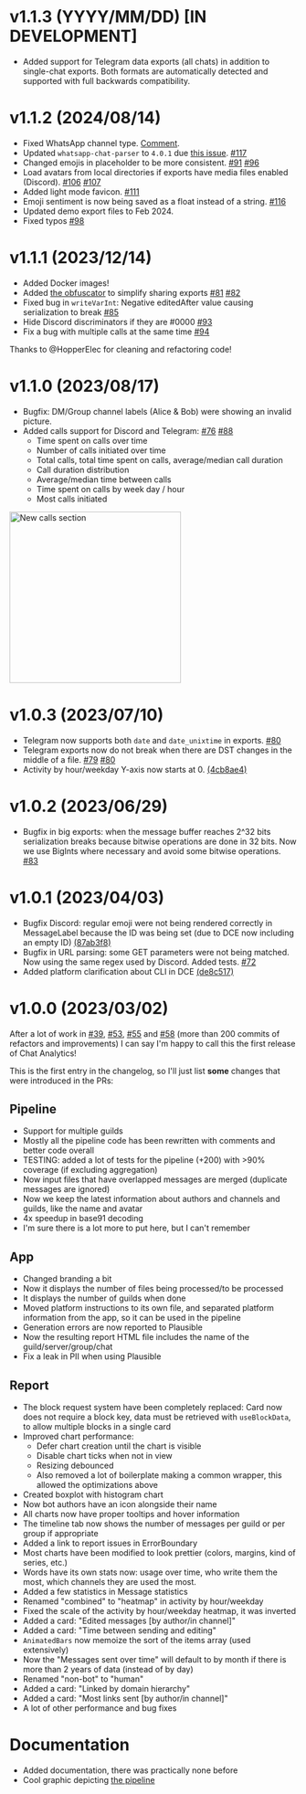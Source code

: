 # v1.1.3 (YYYY/MM/DD) [IN DEVELOPMENT]

- Added support for Telegram data exports (all chats) in addition to single-chat exports. Both formats are automatically detected and supported with full backwards compatibility.

# v1.1.2 (2024/08/14)

- Fixed WhatsApp channel type. [Comment](https://github.com/mlomb/chat-analytics/commit/9e25f8bfe3323fc62ce6d7474c3f38d45390358c#r145396724).
- Updated `whatsapp-chat-parser` to `4.0.1` due [this issue](https://github.com/Pustur/whatsapp-chat-parser/issues/256). [#117](https://github.com/mlomb/chat-analytics/issues/117)
- Changed emojis in placeholder to be more consistent. [#91](https://github.com/mlomb/chat-analytics/issues/91) [#96](https://github.com/mlomb/chat-analytics/pull/96)
- Load avatars from local directories if exports have media files enabled (Discord). [#106](https://github.com/mlomb/chat-analytics/issues/106) [#107](https://github.com/mlomb/chat-analytics/pull/107)
- Added light mode favicon. [#111](https://github.com/mlomb/chat-analytics/pull/111)
- Emoji sentiment is now being saved as a float instead of a string. [#116](https://github.com/mlomb/chat-analytics/issues/116)
- Updated demo export files to Feb 2024.
- Fixed typos [#98](https://github.com/mlomb/chat-analytics/pull/98)

# v1.1.1 (2023/12/14)

- Added Docker images!
- Added [the obfuscator](https://chatanalytics.app/obfuscator) to simplify sharing exports [#81](https://github.com/mlomb/chat-analytics/issues/81) [#82](https://github.com/mlomb/chat-analytics/pull/82)
- Fixed bug in `writeVarInt`: Negative editedAfter value causing serialization to break [#85](https://github.com/mlomb/chat-analytics/pull/85)
- Hide Discord discriminators if they are #0000 [#93](https://github.com/mlomb/chat-analytics/pull/93)
- Fix a bug with multiple calls at the same time [#94](https://github.com/mlomb/chat-analytics/pull/94)

Thanks to @HopperElec for cleaning and refactoring code!

# v1.1.0 (2023/08/17)

- Bugfix: DM/Group channel labels (Alice & Bob) were showing an invalid picture.
- Added calls support for Discord and Telegram: [#76](https://github.com/mlomb/chat-analytics/issues/76) [#88](https://github.com/mlomb/chat-analytics/pull/88)
    - Time spent on calls over time
    - Number of calls initiated over time
    - Total calls, total time spent on calls, average/median call duration
    - Call duration distribution
    - Average/median time between calls
    - Time spent on calls by week day / hour
    - Most calls initiated

<img src="https://github.com/mlomb/chat-analytics/assets/5845105/bbf21f1c-4202-4c9a-ab9d-ff3b3c6c199b" width="300" title="New calls section" />

# v1.0.3 (2023/07/10)

- Telegram now supports both `date` and `date_unixtime` in exports. [#80](https://github.com/mlomb/chat-analytics/issues/80)
- Telegram exports now do not break when there are DST changes in the middle of a file. [#79](https://github.com/mlomb/chat-analytics/issues/79) [#80](https://github.com/mlomb/chat-analytics/issues/80)
- Activity by hour/weekday Y-axis now starts at 0. [(4cb8ae4)](https://github.com/mlomb/chat-analytics/commit/4cb8ae4904901e4238c5b5f59e02c6c5040d1d03)

# v1.0.2 (2023/06/29)

- Bugfix in big exports: when the message buffer reaches 2^32 bits serialization breaks because bitwise operations are done in 32 bits. Now we use BigInts where necessary and avoid some bitwise operations. [#83](https://github.com/mlomb/chat-analytics/issues/83)

# v1.0.1 (2023/04/03)

- Bugfix Discord: regular emoji were not being rendered correctly in MessageLabel because the ID was being set (due to DCE now including an empty ID) [(87ab3f8)](https://github.com/mlomb/chat-analytics/commit/87ab3f8df20ea493056f0832d50b1b8661e67fa3)
- Bugfix in URL parsing: some GET parameters were not being matched. Now using the same regex used by Discord. Added tests. [#72](https://github.com/mlomb/chat-analytics/pull/72)
- Added platform clarification about CLI in DCE [(de8c517)](https://github.com/mlomb/chat-analytics/commit/de8c5177fdc1194497a3bdbafd5e476d7f97837e)

# v1.0.0 (2023/03/02)

After a lot of work in [#39](https://github.com/mlomb/chat-analytics/pull/39), [#53](https://github.com/mlomb/chat-analytics/pull/53), [#55](https://github.com/mlomb/chat-analytics/pull/55) and [#58](https://github.com/mlomb/chat-analytics/pull/58) (more than 200 commits of refactors and improvements) I can say I'm happy to call this the first release of Chat Analytics!

This is the first entry in the changelog, so I'll just list **some** changes that were introduced in the PRs:

## Pipeline

- Support for multiple guilds
- Mostly all the pipeline code has been rewritten with comments and better code overall
- TESTING: added a lot of tests for the pipeline (+200) with >90% coverage (if excluding aggregation)
- Now input files that have overlapped messages are merged (duplicate messages are ignored)
- Now we keep the latest information about authors and channels and guilds, like the name and avatar
- 4x speedup in base91 decoding
- I'm sure there is a lot more to put here, but I can't remember

## App

- Changed branding a bit
- Now it displays the number of files being processed/to be processed
- It displays the number of guilds when done
- Moved platform instructions to its own file, and separated platform information from the app, so it can be used in the pipeline
- Generation errors are now reported to Plausible
- Now the resulting report HTML file includes the name of the guild/server/group/chat
- Fix a leak in PII when using Plausible

## Report

- The block request system have been completely replaced: Card now does not require a block key, data must be retrieved with `useBlockData`, to allow multiple blocks in a single card
- Improved chart performance:
  - Defer chart creation until the chart is visible
  - Disable chart ticks when not in view
  - Resizing debounced
  - Also removed a lot of boilerplate making a common wrapper, this allowed the optimizations above
- Created boxplot with histogram chart
- Now bot authors have an icon alongside their name
- All charts now have proper tooltips and hover information
- The timeline tab now shows the number of messages per guild or per group if appropriate
- Added a link to report issues in ErrorBoundary
- Most charts have been modified to look prettier (colors, margins, kind of series, etc.)
- Words have its own stats now: usage over time, who write them the most, which channels they are used the most.
- Added a few statistics in Message statistics
- Renamed "combined" to "heatmap" in activity by hour/weekday
- Fixed the scale of the activity by hour/weekday heatmap, it was inverted
- Added a card: "Edited messages [by author/in channel]"
- Added a card: "Time between sending and editing"
- `AnimatedBars` now memoize the sort of the items array (used extensively)
- Now the "Messages sent over time" will default to by month if there is more than 2 years of data (instead of by day)
- Renamed "non-bot" to "human"
- Added a card: "Linked by domain hierarchy"
- Added a card: "Most links sent [by author/in channel]"
- A lot of other performance and bug fixes

# Documentation

- Added documentation, there was practically none before
- Cool graphic depicting [the pipeline](https://github.com/mlomb/chat-analytics/blob/main/docs/PIPELINE.md)

